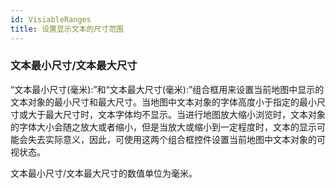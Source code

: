 ```yaml
---
id: VisiableRanges
title: 设置显示文本的尺寸范围
---
```

### 文本最小尺寸/文本最大尺寸

“文本最小尺寸(毫米):”和“文本最大尺寸(毫米):”组合框用来设置当前地图中显示的文本对象的最小尺寸和最大尺寸。当地图中文本对象的字体高度小于指定的最小尺寸或大于最大尺寸时，文本字体均不显示。当进行地图放大缩小浏览时，文本对象的字体大小会随之放大或者缩小，但是当放大或缩小到一定程度时，文本的显示可能会失去实际意义，因此，可使用这两个组合框控件设置当前地图中文本对象的可视状态。

文本最小尺寸/文本最大尺寸的数值单位为毫米。

